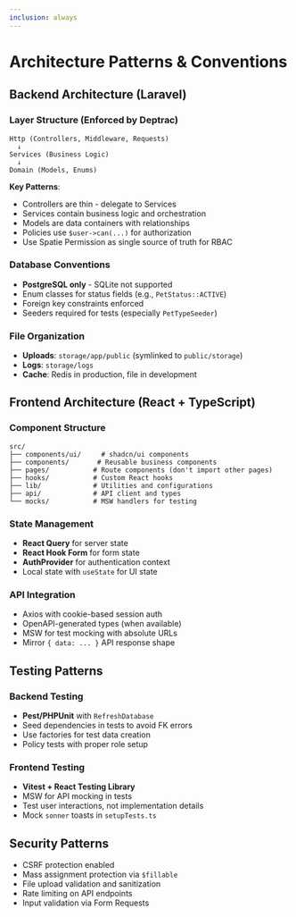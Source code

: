 ```yaml
---
inclusion: always
---
```


# Architecture Patterns & Conventions

## Backend Architecture (Laravel)

### Layer Structure (Enforced by Deptrac)
```
Http (Controllers, Middleware, Requests)
  ↓
Services (Business Logic)
  ↓
Domain (Models, Enums)
```

**Key Patterns**:
- Controllers are thin - delegate to Services
- Services contain business logic and orchestration
- Models are data containers with relationships
- Policies use `$user->can(...)` for authorization
- Use Spatie Permission as single source of truth for RBAC

### Database Conventions
- **PostgreSQL only** - SQLite not supported
- Enum classes for status fields (e.g., `PetStatus::ACTIVE`)
- Foreign key constraints enforced
- Seeders required for tests (especially `PetTypeSeeder`)

### File Organization
- **Uploads**: `storage/app/public` (symlinked to `public/storage`)
- **Logs**: `storage/logs`
- **Cache**: Redis in production, file in development

## Frontend Architecture (React + TypeScript)

### Component Structure
```
src/
├── components/ui/     # shadcn/ui components
├── components/       # Reusable business components
├── pages/           # Route components (don't import other pages)
├── hooks/           # Custom React hooks
├── lib/             # Utilities and configurations
├── api/             # API client and types
└── mocks/           # MSW handlers for testing
```

### State Management
- **React Query** for server state
- **React Hook Form** for form state
- **AuthProvider** for authentication context
- Local state with `useState` for UI state

### API Integration
- Axios with cookie-based session auth
- OpenAPI-generated types (when available)
- MSW for test mocking with absolute URLs
- Mirror `{ data: ... }` API response shape

## Testing Patterns

### Backend Testing
- **Pest/PHPUnit** with `RefreshDatabase`
- Seed dependencies in tests to avoid FK errors
- Use factories for test data creation
- Policy tests with proper role setup

### Frontend Testing
- **Vitest + React Testing Library**
- MSW for API mocking in tests
- Test user interactions, not implementation details
- Mock `sonner` toasts in `setupTests.ts`

## Security Patterns
- CSRF protection enabled
- Mass assignment protection via `$fillable`
- File upload validation and sanitization
- Rate limiting on API endpoints
- Input validation via Form Requests
